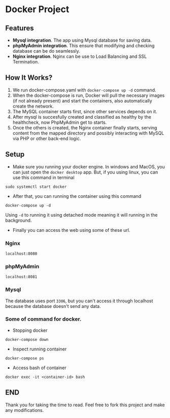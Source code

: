 # Docker Project


## Features
- **Mysql integration**. The app using Mysql database for saving data.
- **phpMyAdmin integration**. This ensure that modifying and checking database can be do seamlessly.
- **Nginx integration**. Nginx can be use to Load Balancing and SSL Termination.

## How It Works?
1. We run docker-compose.yaml with `docker-compose up -d` command. 
2. When the docker-compose is run, Docker will pull the necessary images (if not already present) and start the containers, also automatically create the network.
3. The MySQL container starts first, since other services depends on it. 
4. After mysql is succesfully created and classified as healthy by the healthcheck, now PhpMyAdmin get to starts.
5. Once the others is created, the Nginx container finally starts, serving content from the mapped directory and possibly interacting with MySQL via PHP or other back-end logic.

## Setup
- Make sure you running your docker engine. In windows and MacOS, you can just open the `docker desktop` app. But, if you using linux, you can use this command in terminal
```
sudo systemctl start docker
```

- After that, you can running the container using this command
```
docker-compose up -d
```
Using `-d` to running it using detached mode meaning it will running in the background.

- Finally you can access the web using some of these url.
### Nginx
```
localhost:8080
```
### phpMyAdmin
```
localhost:8081
```
### Mysql
The database uses port `3306`, but you can't access it through localhost because the database doesn't send any data.

### Some of command for docker.
- Stopping docker
```
docker-compose down
```

- Inspect running container
```
docker-compose ps
```

- Access bash of container
```
docker exec -it <container-id> bash 
```


## END
Thank you for taking the time to read. Feel free to fork this project and make any modifications.
